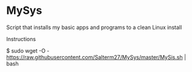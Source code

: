 # MySys
Script that installs my basic apps and programs to a clean Linux install

Instructions

$ sudo wget -O - https://raw.githubusercontent.com/Salterm27/MySys/master/MySis.sh | bash
